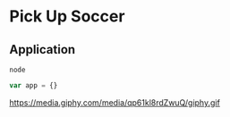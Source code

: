 # Pick Up Soccer

## Application

`node`

```javascript
var app = {}
```
https://media.giphy.com/media/qp61kl8rdZwuQ/giphy.gif